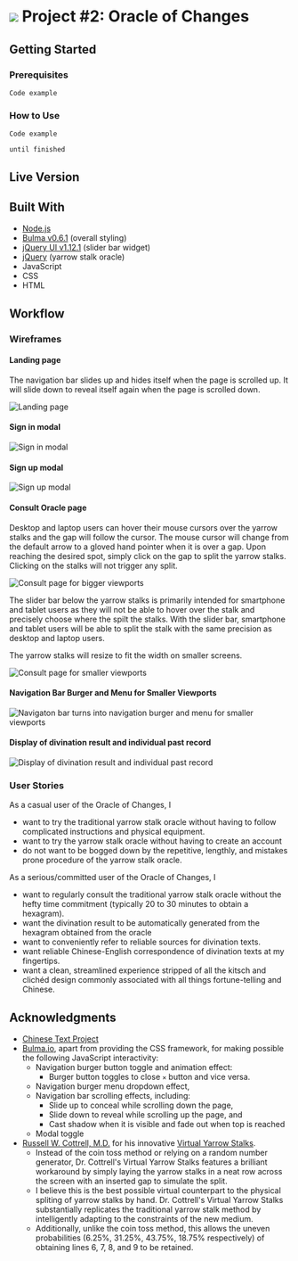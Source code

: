 # ![](https://ga-dash.s3.amazonaws.com/production/assets/logo-9f88ae6c9c3871690e33280fcf557f33.png) Project #2: Oracle of Changes

<!-- This is the starter code for WDI projects. Please update this README file with information specific to your project. Replace this paragraph for instance, with a short description of your project. Then update the sections below. Refer to your project specificaion for instructions on how to submit your projects. -->

## Getting Started

<!-- Provide instructions here about how to get your project running on our local machine. Do we just need to clone and open a certain file or do we need to install anything first. -->

### Prerequisites

<!-- What is needed to install and run the project, how do we install them -->

```
Code example
```

### How to Use

<!-- A step by step guide on how to install and use the project, for example if this is a game, how do we play it. -->

```
Code example
```

<!-- More steps... -->

```
until finished
```

## Live Version

<!-- Where is this deployed online (github pages, heroku etc), give us the link and any access details we need. -->

## Built With

<!-- What did you use to build it, list the technologies, plugins, gems, packages etc. -->

- [Node.js](https://nodejs.org/)
- [Bulma v0.6.1](https://bulma.io) (overall styling)
- [jQuery UI v1.12.1](https://jqueryui.com) (slider bar widget)
- [jQuery](http://jquery.com/) (yarrow stalk oracle)
- JavaScript
- CSS
- HTML

## Workflow

<!-- Did you write user stories, draw wireframes, use task tracking, produce ERDs? Did you use source control, with regular commits? Include links to them here. -->

### Wireframes

#### Landing page

The navigation bar slides up and hides itself when the page is scrolled up. It will slide down to reveal itself again when the page is scrolled down.

![Landing page](./documentation/wireframes/01_home.png)

#### Sign in modal

![Sign in modal](./documentation/wireframes/02_signin.png)

#### Sign up modal

![Sign up modal](./documentation/wireframes/03_signup.png)

#### Consult Oracle page

Desktop and laptop users can hover their mouse cursors over the yarrow stalks and the gap will follow the cursor. The mouse cursor will change from the default arrow to a gloved hand pointer when it is over a gap. Upon reaching the desired spot, simply click on the gap to split the yarrow stalks. Clicking on the stalks will not trigger any split.

![Consult page for bigger viewports](./documentation/wireframes/04_consult.png)

The slider bar below the yarrow stalks is primarily intended for smartphone and tablet users as they will not be able to hover over the stalk and precisely choose where the spilt the stalks. With the slider bar, smartphone and tablet users will be able to split the stalk with the same precision as desktop and laptop users. 

The yarrow stalks will resize to fit the width on smaller screens.

![Consult page for smaller viewports](./documentation/wireframes/05_consult_responsive.png)

#### Navigation Bar Burger and Menu for Smaller Viewports

![Navigaton bar turns into navigation burger and menu for smaller viewports](./documentation/wireframes/06_menu_responsive.png)

#### Display of divination result and individual past record

![Display of divination result and individual past record](./documentation/wireframes/07_records.png)


### User Stories

As a casual user of the Oracle of Changes, I
- want to try the traditional yarrow stalk oracle without having to follow complicated instructions and physical equipment.
- want to try the yarrow stalk oracle without having to create an account
- do not want to be bogged down by the repetitive, lengthly, and mistakes prone procedure of the yarrow stalk oracle.

As a serious/committed user of the Oracle of Changes, I
- want to regularly consult the traditional yarrow stalk oracle without the hefty time commitment (typically 20 to 30 minutes to obtain a hexagram).
- want the divination result to be automatically generated from the hexagram obtained from the oracle
- want to conveniently refer to reliable sources for divination texts.
- want reliable Chinese-English correspondence of divination texts at my fingertips.
- want a clean, streamlined experience stripped of all the kitsch and clichéd design commonly associated with all things fortune-telling and Chinese.

## Acknowledgments

- [Chinese Text Project](http://ctext.org/)
- [Bulma.io](https://bulma.io), apart from providing the CSS framework, for making possible the following JavaScript interactivity:
	- Navigation burger button toggle and animation effect:
		- Burger button toggles to close `✕` button and vice versa.
	- Navigation burger menu dropdown effect,
	- Navigation bar scrolling effects, including:
		- Slide up to conceal while scrolling down the page,
		- Slide down to reveal while scrolling up the page, and 
		- Cast shadow when it is visible and fade out when top is reached
	- Modal toggle
- [Russell W. Cottrell, M.D.](http://www.russellcottrell.com/md/me.shtm) for his innovative [Virtual Yarrow Stalks](http://www.russellcottrell.com/VirtualYarrowStalks/).
	- Instead of the coin toss method or relying on a random number generator, Dr. Cottrell's Virtual Yarrow Stalks features a brilliant workaround by simply laying the yarrow stalks in a neat row across the screen with an inserted gap to simulate the split. 
	- I believe this is the best possible virtual counterpart to the physical spliting of yarrow stalks by hand. Dr. Cottrell's Virtual Yarrow Stalks substantially replicates the traditional yarrow stalk method by intelligently adapting to the constraints of the new medium.
	- Additionally, unlike the coin toss method, this allows the uneven probabilities (6.25%, 31.25%, 43.75%, 18.75% respectively) of obtaining lines 6, 7, 8, and 9 to be retained.
